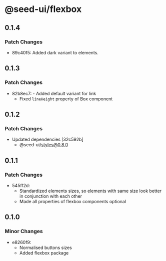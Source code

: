 # @seed-ui/flexbox

## 0.1.4

### Patch Changes

- 89c40f5: Added dark variant to elements.

## 0.1.3

### Patch Changes

- 82b8ec7: - Added default variant for link
  - Fixed `lineHeight` property of Box component

## 0.1.2

### Patch Changes

- Updated dependencies [32c592b]
  - @seed-ui/styles@0.8.0

## 0.1.1

### Patch Changes

- 545ff2d:
  - Standardized elements sizes, so elements with same size look better in conjunction with each other
  - Made all properties of flexbox components optional

## 0.1.0

### Minor Changes

- e8260f9:
  - Normalised buttons sizes
  - Added flexbox package
